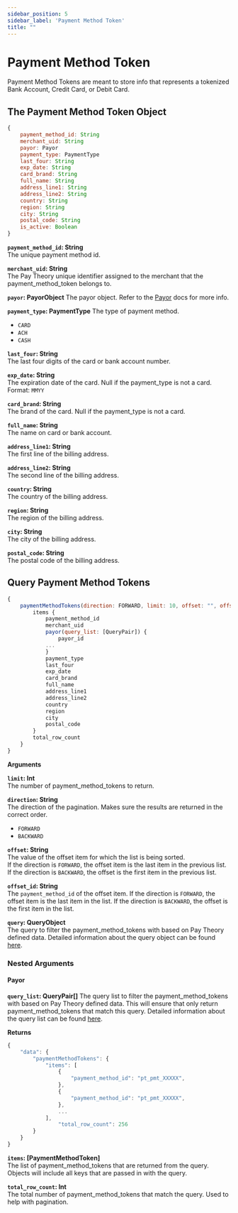 ```yaml
---
sidebar_position: 5
sidebar_label: 'Payment Method Token'
title: ""
---
```


# Payment Method Token

Payment Method Tokens are meant to store info that represents a tokenized Bank Account, Credit Card, or Debit Card.

## The Payment Method Token Object
```js
{
    payment_method_id: String
    merchant_uid: String
    payor: Payor
    payment_type: PaymentType
    last_four: String
    exp_date: String
    card_brand: String
    full_name: String
    address_line1: String
    address_line2: String
    country: String
    region: String
    city: String
    postal_code: String
    is_active: Boolean
}
```

**`payment_method_id`: String**  
The unique payment method id.

**`merchant_uid`: String**  
The Pay Theory unique identifier assigned to the merchant that the payment_method_token belongs to.

**`payor`: PayorObject**
The payor object. Refer to the [Payor](payor) docs for more info.

**`payment_type`: PaymentType**
The type of payment method.
* `CARD`
* `ACH`
* `CASH`

**`last_four`: String**  
The last four digits of the card or bank account number.

**`exp_date`: String**  
The expiration date of the card. Null if the payment_type is not a card. Format: `MMYY`

**`card_brand`: String**  
The brand of the card. Null if the payment_type is not a card.

**`full_name`: String**  
The name on card or bank account.

**`address_line1`: String**  
The first line of the billing address.

**`address_line2`: String**  
The second line of the billing address.

**`country`: String**  
The country of the billing address.

**`region`: String**  
The region of the billing address.

**`city`: String**  
The city of the billing address.

**`postal_code`: String**  
The postal code of the billing address.

## Query Payment Method Tokens
```js
{
    paymentMethodTokens(direction: FORWARD, limit: 10, offset: "", offset_id: "", query: QueryObject) {
        items {
            payment_method_id
            merchant_uid
            payor(query_list: [QueryPair]) {
                payor_id
            ...
            }
            payment_type
            last_four
            exp_date
            card_brand
            full_name
            address_line1
            address_line2
            country
            region
            city
            postal_code
        }
        total_row_count
    }
}
```

**Arguments**

**`limit`: Int**  
The number of payment_method_tokens to return.

**`direction`: String**  
The direction of the pagination. Makes sure the results are returned in the correct order.
* `FORWARD`
* `BACKWARD`

**`offset`: String**  
The value of the offset item for which the list is being sorted.  
If the direction is `FORWARD`, the offset item is the last item in the previous list.  
If the direction is `BACKWARD`, the offset is the first item in the previous list.

**`offset_id`: String**  
The `payment_method_id` of the offset item. If the direction is `FORWARD`, the offset item is the last item in the list. If the direction is `BACKWARD`, the offset is the first item in the list.

**`query`: QueryObject**  
The query to filter the payment_method_tokens with based on Pay Theory defined data.  Detailed information about the query object can be found [here](query).

### Nested Arguments
#### Payor
**`query_list`: QueryPair[]**
The query list to filter the payment_method_tokens with based on Pay Theory defined data. This will ensure that only return payment_method_tokens that match this query. Detailed information about the query list can be found [here](query).


**Returns**

```js
{
    "data": {
        "paymentMethodTokens": {
            "items": [
                {
                    "payment_method_id": "pt_pmt_XXXXX",
                },
                {
                    "payment_method_id": "pt_pmt_XXXXX",
                },
                ...
            ],
                "total_row_count": 256
        }
    }
}
```

**`items`: [PaymentMethodToken]**  
The list of payment_method_tokens that are returned from the query. Objects will include all keys that are passed in with the query.

**`total_row_count`: Int**  
The total number of payment_method_tokens that match the query. Used to help with pagination.